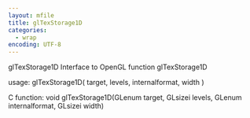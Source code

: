 ```yaml
---
layout: mfile
title: glTexStorage1D
categories:
  - wrap
encoding: UTF-8
---
```


glTexStorage1D  Interface to OpenGL function glTexStorage1D

usage:  glTexStorage1D( target, levels, internalformat, width )

C function:  void glTexStorage1D(GLenum target, GLsizei levels, GLenum internalformat, GLsizei width)